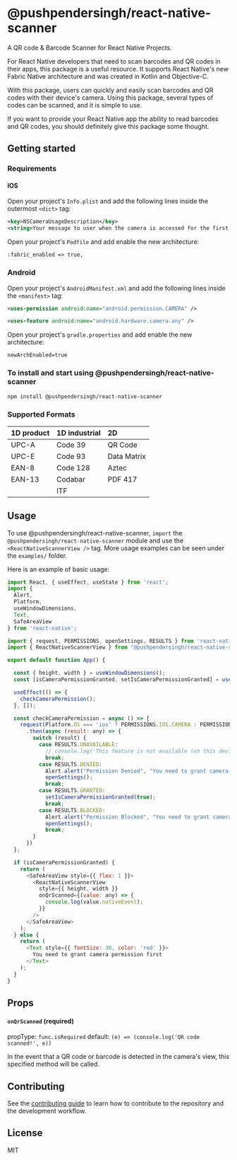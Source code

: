 # @pushpendersingh/react-native-scanner

A QR code & Barcode Scanner for React Native Projects.

For React Native developers that need to scan barcodes and QR codes in their apps, this package is a useful resource. It supports React Native's new Fabric Native architecture and was created in Kotlin and Objective-C.

With this package, users can quickly and easily scan barcodes and QR codes with their device's camera. Using this package, several types of codes can be scanned, and it is simple to use.

If you want to provide your React Native app the ability to read barcodes and QR codes, you should definitely give this package some thought.

## Getting started

### Requirements

#### IOS

Open your project's `Info.plist` and add the following lines inside the outermost `<dict>` tag:

```xml
<key>NSCameraUsageDescription</key>
<string>Your message to user when the camera is accessed for the first time</string>
```
Open your project's `Podfile` and add enable the new architecture:
```
:fabric_enabled => true,
```

### Android

Open your project's `AndroidManifest.xml` and add the following lines inside the `<manifest>` tag:

```xml
<uses-permission android:name="android.permission.CAMERA" />

<uses-feature android:name="android.hardware.camera.any" />
```
Open your project's `gradle.properties` and add enable the new architecture:
```
newArchEnabled=true
```

### To install and start using @pushpendersingh/react-native-scanner

```sh
npm install @pushpendersingh/react-native-scanner
```

### Supported Formats

| 1D product            | 1D industrial | 2D             |
|:----------------------|:--------------|:---------------|
| UPC-A                 | Code 39       | QR Code        |
| UPC-E                 | Code 93       | Data Matrix    |
| EAN-8                 | Code 128      | Aztec          |
| EAN-13                | Codabar       | PDF 417        |
|                       | ITF           |                |

## Usage

To use @pushpendersingh/react-native-scanner, `import` the `@pushpendersingh/react-native-scanner` module and use the `<ReactNativeScannerView />` tag. More usage examples can be seen under the `examples/` folder.

Here is an example of basic usage:

```js
import React, { useEffect, useState } from 'react';
import {
  Alert,
  Platform,
  useWindowDimensions,
  Text,
  SafeAreaView
} from 'react-native';

import { request, PERMISSIONS, openSettings, RESULTS } from 'react-native-permissions';
import { ReactNativeScannerView } from "@pushpendersingh/react-native-scanner";

export default function App() {

  const { height, width } = useWindowDimensions();
  const [isCameraPermissionGranted, setIsCameraPermissionGranted] = useState(false);

  useEffect(() => {
    checkCameraPermission();
  }, []);

  const checkCameraPermission = async () => {
    request(Platform.OS === 'ios' ? PERMISSIONS.IOS.CAMERA : PERMISSIONS.ANDROID.CAMERA)
      .then(async (result: any) => {
        switch (result) {
          case RESULTS.UNAVAILABLE:
            // console.log('This feature is not available (on this device / in this context)');
            break;
          case RESULTS.DENIED:
            Alert.alert("Permission Denied", "You need to grant camera permission first");
            openSettings();
            break;
          case RESULTS.GRANTED:
            setIsCameraPermissionGranted(true);
            break;
          case RESULTS.BLOCKED:
            Alert.alert("Permission Blocked", "You need to grant camera permission first");
            openSettings();
            break;
        }
      })
  };

  if (isCameraPermissionGranted) {
    return (
      <SafeAreaView style={{ flex: 1 }}>
        <ReactNativeScannerView
          style={{ height, width }}
          onQrScanned={(value: any) => {
            console.log(value.nativeEvent);
          }}
        />
      </SafeAreaView>
    );
  } else {
    return (
      <Text style={{ fontSize: 30, color: 'red' }}>
        You need to grant camera permission first
      </Text>
    );
  }
}
```

## Props

#### `onQrScanned` (required)

propType: `func.isRequired`
default: `(e) => (console.log('QR code scanned!', e))`

In the event that a QR code or barcode is detected in the camera's view, this specified method will be called.

## Contributing

See the [contributing guide](CONTRIBUTING.md) to learn how to contribute to the repository and the development workflow.

## License

MIT
